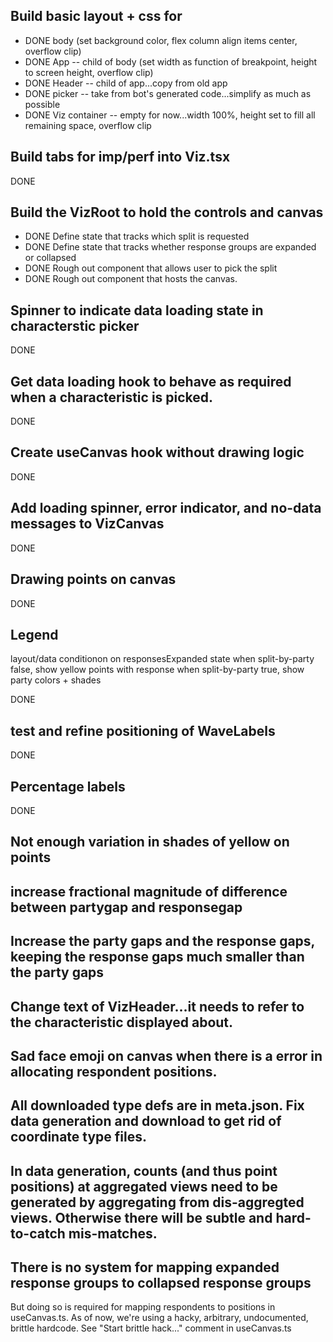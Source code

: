 ## Build basic layout + css for

- DONE body (set background color, flex column align items center, overflow clip)
- DONE App -- child of body (set width as function of breakpoint, height to screen height, overflow clip)
- DONE Header -- child of app...copy from old app
- DONE picker -- take from bot's generated code...simplify as much as possible
- DONE Viz container -- empty for now...width 100%, height set to fill all remaining space, overflow clip

## Build tabs for imp/perf into Viz.tsx

DONE

## Build the VizRoot to hold the controls and canvas

- DONE Define state that tracks which split is requested
- DONE Define state that tracks whether response groups are expanded or collapsed
- DONE Rough out component that allows user to pick the split
- DONE Rough out component that hosts the canvas.

## Spinner to indicate data loading state in characterstic picker

DONE

## Get data loading hook to behave as required when a characteristic is picked.

DONE

## Create useCanvas hook without drawing logic

DONE

## Add loading spinner, error indicator, and no-data messages to VizCanvas

DONE

## Drawing points on canvas

DONE

## Legend

layout/data conditionon on responsesExpanded state
when split-by-party false, show yellow points with response
when split-by-party true, show party colors + shades

DONE

## test and refine positioning of WaveLabels

DONE

## Percentage labels

DONE

## Not enough variation in shades of yellow on points

## increase fractional magnitude of difference between partygap and responsegap

## Increase the party gaps and the response gaps, keeping the response gaps much smaller than the party gaps

## Change text of VizHeader...it needs to refer to the characteristic displayed about.

## Sad face emoji on canvas when there is a error in allocating respondent positions.

## All downloaded type defs are in meta.json. Fix data generation and download to get rid of coordinate type files.

## In data generation, counts (and thus point positions) at aggregated views need to be generated by aggregating from dis-aggregted views. Otherwise there will be subtle and hard-to-catch mis-matches.

## There is no system for mapping expanded response groups to collapsed response groups

But doing so is required for mapping respondents to positions in useCanvas.ts. As of now, we're using a hacky, arbitrary, undocumented, brittle hardcode. See "Start brittle hack..." comment in useCanvas.ts
